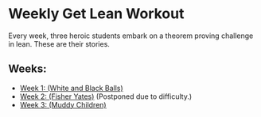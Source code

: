 # Weekly Get Lean Workout 
Every week, three heroic students embark on a theorem proving challenge in lean. These are their stories. 

## Weeks:
- [Week 1: (White and Black Balls)](WeeklyLean/WhiteBlackBall)
- [Week 2: (Fisher Yates)](WeeklyLean/FisherYates) (Postponed due to difficulty.)
- [Week 3: (Muddy Children)](WeeklyLean/MuddyChildren)